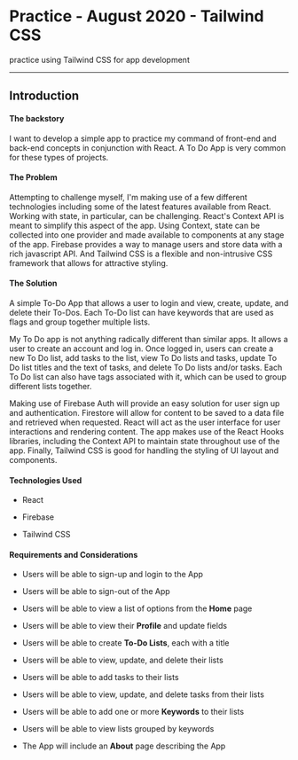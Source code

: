 # Practice - August 2020 - Tailwind CSS

practice using Tailwind CSS for app development

---

## Introduction

#### The backstory

I want to develop a simple app to practice my command of front-end and back-end concepts in conjunction with React. A To Do App is very common for these types of projects.

#### The Problem

Attempting to challenge myself, I'm making use of a few different technologies including some of the latest features available from React. Working with state, in particular, can be challenging. React's Context API is meant to simplify this aspect of the app. Using Context, state can be collected into one provider and made available to components at any stage of the app. Firebase provides a way to manage users and store data with a rich javascript API. And Tailwind CSS is a flexible and non-intrusive CSS framework that allows for attractive styling.

#### The Solution

A simple To-Do App that allows a user to login and view, create, update, and delete their To-Dos. Each To-Do list can have keywords that are used as flags and group together multiple lists.

My To Do app is not anything radically different than similar apps. It allows a user to create an account and log in. Once logged in, users can create a new To Do list, add tasks to the list, view To Do lists and tasks, update To Do list titles and the text of tasks, and delete To Do lists and/or tasks. Each To Do list can also have tags associated with it, which can be used to group different lists together.

Making use of Firebase Auth will provide an easy solution for user sign up and authentication. Firestore will allow for content to be saved to a data file and retrieved when requested. React will act as the user interface for user interactions and rendering content. The app makes use of the React Hooks libraries, including the Context API to maintain state throughout use of the app. Finally, Tailwind CSS is good for handling the styling of UI layout and components.

#### Technologies Used

- React

- Firebase

- Tailwind CSS

#### Requirements and Considerations

- Users will be able to sign-up and login to the App

- Users will be able to sign-out of the App

- Users will be able to view a list of options from the **Home** page

- Users will be able to view their **Profile** and update fields

- Users will be able to create **To-Do Lists**, each with a title

- Users will be able to view, update, and delete their lists

- Users will be able to add tasks to their lists

- Users will be able to view, update, and delete tasks from their lists

- Users will be able to add one or more **Keywords** to their lists

- Users will be able to view lists grouped by keywords

- The App will include an **About** page describing the App
